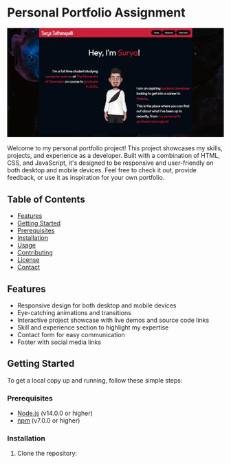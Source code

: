 # Personal Portfolio Assignment

![Personal Portfolio Screenshot](./assets/portfolio-screenshot.jpg)

Welcome to my personal portfolio project! This project showcases my skills, projects, and experience as a developer. Built with a combination of HTML, CSS, and JavaScript, it's designed to be responsive and user-friendly on both desktop and mobile devices. Feel free to check it out, provide feedback, or use it as inspiration for your own portfolio.

## Table of Contents

- [Features](#features)
- [Getting Started](#getting-started)
- [Prerequisites](#prerequisites)
- [Installation](#installation)
- [Usage](#usage)
- [Contributing](#contributing)
- [License](#license)
- [Contact](#contact)

## Features

- Responsive design for both desktop and mobile devices
- Eye-catching animations and transitions
- Interactive project showcase with live demos and source code links
- Skill and experience section to highlight my expertise
- Contact form for easy communication
- Footer with social media links

## Getting Started

To get a local copy up and running, follow these simple steps:

### Prerequisites

- [Node.js](https://nodejs.org/en/) (v14.0.0 or higher)
- [npm](https://www.npmjs.com/) (v7.0.0 or higher)

### Installation

1. Clone the repository:


